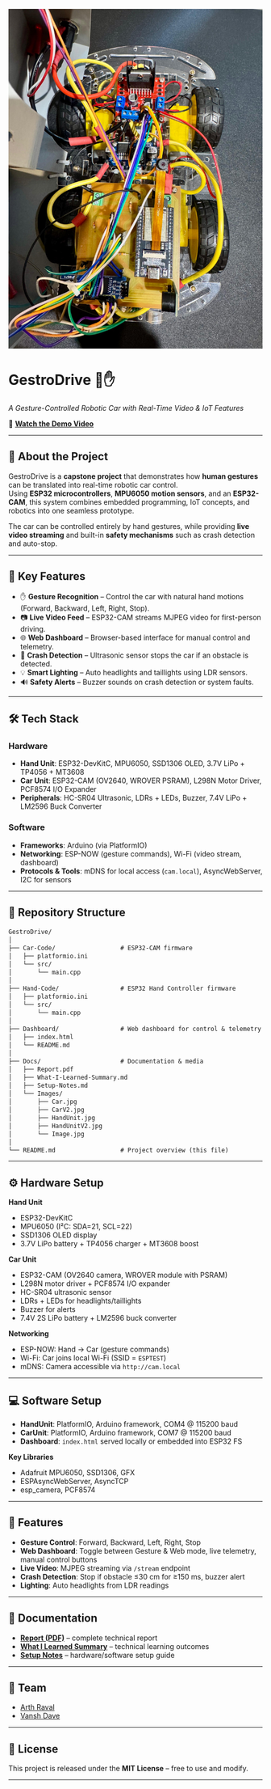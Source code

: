 ![GestroDrive Car](Docs/Images/CarV2.jpg)

# GestroDrive 🚗✋  
*A Gesture-Controlled Robotic Car with Real-Time Video & IoT Features*  

🎥 **[Watch the Demo Video](https://youtu.be/yabmje5PNzs)**  

---

## 📌 About the Project  
GestroDrive is a **capstone project** that demonstrates how **human gestures** can be translated into real-time robotic car control.  
Using **ESP32 microcontrollers**, **MPU6050 motion sensors**, and an **ESP32-CAM**, this system combines embedded programming, IoT concepts, and robotics into one seamless prototype.  

The car can be controlled entirely by hand gestures, while providing **live video streaming** and built-in **safety mechanisms** such as crash detection and auto-stop.  

---

## 🚀 Key Features  
- ✋ **Gesture Recognition** – Control the car with natural hand motions (Forward, Backward, Left, Right, Stop).  
- 📷 **Live Video Feed** – ESP32-CAM streams MJPEG video for first-person driving.  
- 🌐 **Web Dashboard** – Browser-based interface for manual control and telemetry.  
- 🚨 **Crash Detection** – Ultrasonic sensor stops the car if an obstacle is detected.  
- 💡 **Smart Lighting** – Auto headlights and taillights using LDR sensors.  
- 🔊 **Safety Alerts** – Buzzer sounds on crash detection or system faults.  

---

## 🛠️ Tech Stack  

### Hardware  
- **Hand Unit**: ESP32-DevKitC, MPU6050, SSD1306 OLED, 3.7V LiPo + TP4056 + MT3608  
- **Car Unit**: ESP32-CAM (OV2640, WROVER PSRAM), L298N Motor Driver, PCF8574 I/O Expander  
- **Peripherals**: HC-SR04 Ultrasonic, LDRs + LEDs, Buzzer, 7.4V LiPo + LM2596 Buck Converter  

### Software  
- **Frameworks**: Arduino (via PlatformIO)  
- **Networking**: ESP-NOW (gesture commands), Wi-Fi (video stream, dashboard)  
- **Protocols & Tools**: mDNS for local access (`cam.local`), AsyncWebServer, I2C for sensors  

---

## 📂 Repository Structure  

```text
GestroDrive/
│
├── Car-Code/                  # ESP32-CAM firmware
│   ├── platformio.ini
│   └── src/
│       └── main.cpp
│
├── Hand-Code/                 # ESP32 Hand Controller firmware
│   ├── platformio.ini
│   └── src/
│       └── main.cpp
│
├── Dashboard/                 # Web dashboard for control & telemetry
│   ├── index.html
│   └── README.md
│
├── Docs/                      # Documentation & media
│   ├── Report.pdf
│   ├── What-I-Learned-Summary.md
│   ├── Setup-Notes.md
│   └── Images/
│       ├── Car.jpg
│       ├── CarV2.jpg
│       ├── HandUnit.jpg
│       ├── HandUnitV2.jpg
│       └── Image.jpg
│
└── README.md                  # Project overview (this file)

```
---

## ⚙️ Hardware Setup
**Hand Unit**
- ESP32-DevKitC  
- MPU6050 (I²C: SDA=21, SCL=22)  
- SSD1306 OLED display  
- 3.7V LiPo battery + TP4056 charger + MT3608 boost  

**Car Unit**
- ESP32-CAM (OV2640 camera, WROVER module with PSRAM)  
- L298N motor driver + PCF8574 I/O expander  
- HC-SR04 ultrasonic sensor  
- LDRs + LEDs for headlights/taillights  
- Buzzer for alerts  
- 7.4V 2S LiPo battery + LM2596 buck converter  

**Networking**
- ESP-NOW: Hand → Car (gesture commands)  
- Wi-Fi: Car joins local Wi-Fi (SSID = `ESPTEST`)  
- mDNS: Camera accessible via `http://cam.local`  

---

## 💻 Software Setup
- **HandUnit**: PlatformIO, Arduino framework, COM4 @ 115200 baud  
- **CarUnit**: PlatformIO, Arduino framework, COM7 @ 115200 baud  
- **Dashboard**: `index.html` served locally or embedded into ESP32 FS  

**Key Libraries**
- Adafruit MPU6050, SSD1306, GFX  
- ESPAsyncWebServer, AsyncTCP  
- esp_camera, PCF8574  

---

## 🚀 Features
- **Gesture Control**: Forward, Backward, Left, Right, Stop  
- **Web Dashboard**: Toggle between Gesture & Web mode, live telemetry, manual control buttons  
- **Live Video**: MJPEG streaming via `/stream` endpoint  
- **Crash Detection**: Stop if obstacle ≤30 cm for ≥150 ms, buzzer alert  
- **Lighting**: Auto headlights from LDR readings  

---

## 📖 Documentation
- **[Report (PDF)](Docs/Report.pdf)** – complete technical report  
- **[What I Learned Summary](Docs/What-I-Learned-Summary.md)** – technical learning outcomes  
- **[Setup Notes](Docs/Setup-Notes.md)** – hardware/software setup guide  

---

## 👥 Team
- [Arth Raval](https://github.com/arth-7)  
- [Vansh Dave](https://github.com/vdave18)

---

## 📜 License
This project is released under the **MIT License** – free to use and modify.  

---
